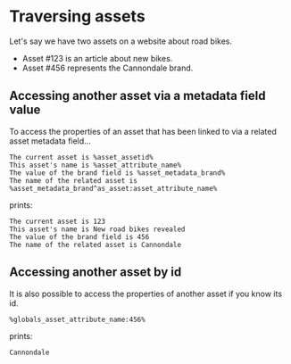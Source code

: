 # Traversing assets

Let's say we have two assets on a website about road bikes.

* Asset #123 is an article about new bikes.
* Asset #456 represents the Cannondale brand.

## Accessing another asset via a metadata field value

To access the properties of an asset that has been linked to via a related asset metadata field...

```
The current asset is %asset_assetid%
This asset's name is %asset_attribute_name%
The value of the brand field is %asset_metadata_brand%
The name of the related asset is %asset_metadata_brand^as_asset:asset_attribute_name%

```

prints:

```
The current asset is 123
This asset's name is New road bikes revealed
The value of the brand field is 456
The name of the related asset is Cannondale
```

## Accessing another asset by id

It is also possible to access the properties of another asset if you know its id.

```
%globals_asset_attribute_name:456%
```

prints:

```
Cannondale
```
